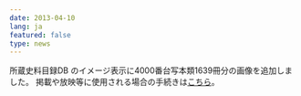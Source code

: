 ```yaml
---
date: 2013-04-10
lang: ja
featured: false
type: news
---
```

所蔵史料目録DB のイメージ表示に4000番台写本類1639冊分の画像を追加しました。
掲載や放映等に使用される場合の手続きは<a href="http://www.hi.u-tokyo.ac.jp/tosho/shiryoriyo.html">こちら</a>。
